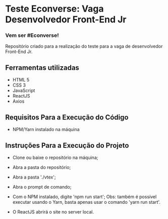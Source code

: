 # Teste Econverse: Vaga Desenvolvedor Front-End Jr

### Vem ser #Econverse!

Repositório criado para a realização do teste para a vaga de desenvolvedor Front-End Jr.

## Ferramentas utilizadas

- HTML 5
- CSS 3
- JavaScript
- ReactJS
- Axios

## Requisitos Para a Execução do Código

- NPM/Yarn instalado na máquina

## Instruções Para a Execução do Projeto

- Clone ou baixe o repositório na máquina;

- Abra a pasta do repositório;

- Abra a pasta './vtex';

- Abra o prompt de comando;

- Com o NPM instalado, digite 'npm run start';
Obs: também é possível executar usando o Yarn, basta apenas usar o comando 'yarn run start'.

- O ReactJS abrirá o site no server local.
